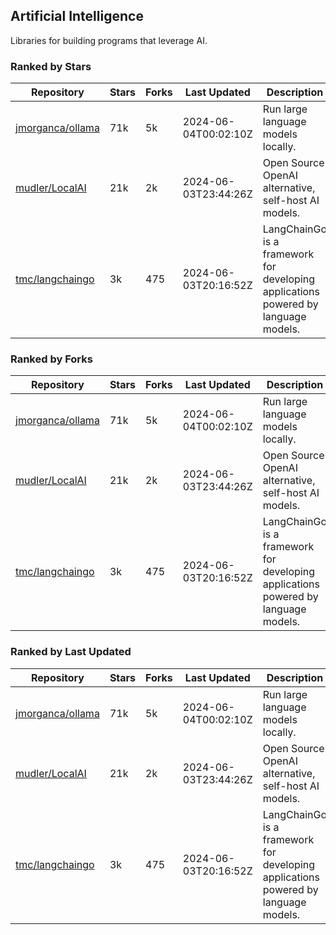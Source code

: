 ## Artificial Intelligence

Libraries for building programs that leverage AI.

### Ranked by Stars

| Repository | Stars | Forks | Last Updated | Description | 
|------------|-------|-------|--------------|-------------|
| [jmorganca/ollama](https://github.com/jmorganca/ollama) | 71k | 5k | 2024-06-04T00:02:10Z |  Run large language models locally. |
| [mudler/LocalAI](https://github.com/mudler/LocalAI) | 21k | 2k | 2024-06-03T23:44:26Z |  Open Source OpenAI alternative, self-host AI models. |
| [tmc/langchaingo](https://github.com/tmc/langchaingo) | 3k | 475 | 2024-06-03T20:16:52Z |  LangChainGo is a framework for developing applications powered by language models. |

### Ranked by Forks

| Repository | Stars | Forks | Last Updated | Description | 
|------------|-------|-------|--------------|-------------|
| [jmorganca/ollama](https://github.com/jmorganca/ollama) | 71k | 5k | 2024-06-04T00:02:10Z |  Run large language models locally. |
| [mudler/LocalAI](https://github.com/mudler/LocalAI) | 21k | 2k | 2024-06-03T23:44:26Z |  Open Source OpenAI alternative, self-host AI models. |
| [tmc/langchaingo](https://github.com/tmc/langchaingo) | 3k | 475 | 2024-06-03T20:16:52Z |  LangChainGo is a framework for developing applications powered by language models. |

### Ranked by Last Updated

| Repository | Stars | Forks | Last Updated | Description | 
|------------|-------|-------|--------------|-------------|
| [jmorganca/ollama](https://github.com/jmorganca/ollama) | 71k | 5k | 2024-06-04T00:02:10Z |  Run large language models locally. |
| [mudler/LocalAI](https://github.com/mudler/LocalAI) | 21k | 2k | 2024-06-03T23:44:26Z |  Open Source OpenAI alternative, self-host AI models. |
| [tmc/langchaingo](https://github.com/tmc/langchaingo) | 3k | 475 | 2024-06-03T20:16:52Z |  LangChainGo is a framework for developing applications powered by language models. |

